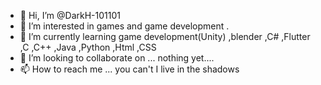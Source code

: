 - 👋 Hi, I’m @DarkH-101101
- 👀 I’m interested in games and game development .
- 🌱 I’m currently learning game development(Unity) ,blender ,C# ,Flutter ,C ,C++ ,Java ,Python ,Html ,CSS
- 💞️ I’m looking to collaborate on ... nothing yet....
- 📫 How to reach me ... you can't I live in the shadows

<!---
R-Harish-101101/R-Harish-101101 is a ✨ special ✨ repository because its `README.md` (this file) appears on your GitHub profile.
You can click the Preview link to take a look at your changes.
--->
